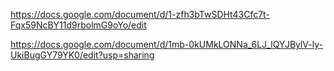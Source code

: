 https://docs.google.com/document/d/1-zfh3bTwSDHt43Cfc7t-Fqx59NcBY11d9rbolmG9oYo/edit

https://docs.google.com/document/d/1mb-0kUMkLONNa_6LJ_lQYJBylV-ly-UkiBugGY79YK0/edit?usp=sharing
